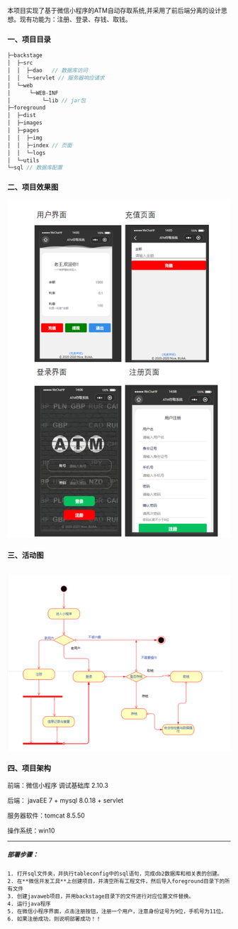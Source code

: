 ​	本项目实现了基于微信小程序的ATM自动存取系统,并采用了前后端分离的设计思想。现有功能为：注册、登录、存钱、取钱。 

### 一、项目目录

```c++
├─backstage 
│  ├─src
│  │  ├─dao   // 数据库访问
│  │  └─servlet // 服务器响应请求
│  └─web
│      └─WEB-INF
│          └─lib // jar包
├─foreground
│  ├─dist
│  ├─images
│  ├─pages
│  │  ├─img
│  │  ├─index // 页面
│  │  └─logs
│  └─utils
└─sql // 数据库配置
```

### 二、项目效果图

![image](https://github.com/Tonight00/image_repo/blob/master/wechat_1.png)

### 三、活动图

​								![image](https://github.com/Tonight00/image_repo/blob/master/wechat_2.png)

### 四、项目架构

前端：微信小程序 调试基础库 2.10.3 

后端： javaEE 7 + mysql 8.0.18 + servlet 

服务器软件：tomcat 8.5.50

操作系统：win10

---

##### 部署步骤：

	1. 打开sql文件夹，并执行tableconfig中的sql语句，完成db2数据库和相关表的创建。
 	2. 在**微信开发工具**上创建项目，并清空所有工程文件，然后导入foreground目录下的所有文件
 	3. 创建javaweb项目，并用backstage目录下的文件进行对应位置文件替换。
 	4. 运行java程序
 	5. 在微信小程序界面，点击注册按钮，注册一个用户，注意身份证号为9位，手机号为11位。
 	6. 如果注册成功，则说明部署成功！！ 

​		









